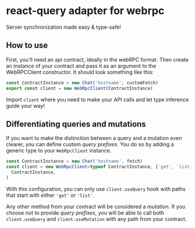 react-query adapter for webrpc
==============================

Server synchronization made easy & type-safe!

## How to use

First, you'll need an api contract, ideally in the webRPC format.
Then create an instance of your contract and pass it as an argument to the WebRPCClient constructor.
It should look something like this:

```ts
const ContractInstance = new Chat('hostname', customFetch)
export const client = new WebRpcClient(ContractInstance)
```

Import `client` where you need to make your API calls and let type inference guide your way!

## Differentiating queries and mutations

If you want to make the distinction between a query and a mutation even clearer, you can define custom _query prefixes_.
You do so by adding a generic type to your `WebRpcClient` instance.

```ts
const ContractInstance = new Chat('hostname', fetch)
const client = new WebRpcClient<typeof ContractInstance, ['get', 'list']>(
  ContractInstance,
)
```

With this configuration, you can only use `client.useQuery` hook with paths that start with either `'get'` or `'list'`.

Any other method from your contract will be considered a _mutation_. If you choose not to provide _query prefixes_, you will be able to call both `client.useQuery` and `client.useMutation` with any path from your contract.
